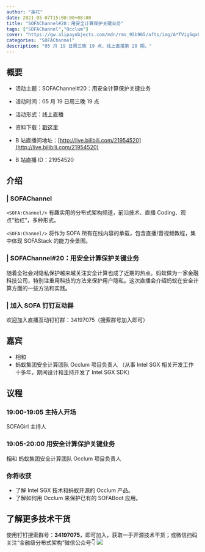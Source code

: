 ```yaml
---
author: "英花"
date: 2021-05-07T15:00:00+08:00
title: "SOFAChannel#20：用安全计算保护关键业务"
tags: ["SOFAChannel","Occlum"]
cover: "https://gw.alipayobjects.com/mdn/rms_95b965/afts/img/A*TVigSqx6D0QAAAAAAAAAAAAAARQnAQ"
categories: "SOFAChannel"
description: "05 月 19 日周三晚 19 点，线上直播第 20 期。"
---
```


## 概要

- 活动主题：SOFAChannel#20：用安全计算保护关键业务

- 活动时间：05 月 19 日周三晚 19 点

- 活动形式：线上直播

- 资料下载：[戳这里](https://gw.alipayobjects.com/os/bmw-prod/dd7a4f2e-1748-44a2-975c-b2ea6d011779.pdf)

- B 站直播间地址：[http://live.bilibili.com/21954520](http://live.bilibili.com/21954520)

- B 站直播 ID：21954520

## 介绍

### | SOFAChannel

`<SOFA:Channel/>` 有趣实用的分布式架构频道，前沿技术、直播 Coding、观点“抬杠”，多种形式。

`<SOFA:Channel/>` 将作为 SOFA 所有在线内容的承载，包含直播/音视频教程，集中体现 SOFAStack 的能力全景图。

### | SOFAChannel#20：用安全计算保护关键业务

随着全社会对隐私保护越来越关注安全计算也成了近期的热点。蚂蚁做为一家金融科技公司，特别注重用科技的方法来保护用户隐私。这次直播会介绍蚂蚁在安全计算方面的一些方法和实践。

### | 加入 SOFA 钉钉互动群

欢迎加入直播互动钉钉群：34197075（搜索群号加入即可）

## 嘉宾

- 相和
- 蚂蚁集团安全计算团队 Occlum 项目负责人
（从事 Intel SGX 相关开发工作十多年，期间设计和主持开发了 Intel SGX SDK）

## 议程

### 19:00-19:05  主持人开场

SOFAGirl 主持人

### 19:05-20:00 用安全计算保护关键业务

相和 蚂蚁集团安全计算团队 Occlum 项目负责人

### 你将收获

- 了解 Intel SGX 技术和蚂蚁开源的 Occlum 产品。
- 了解如何用 Occlum 来保护已有的 SOFABoot 应用。

## 了解更多技术干货

使用钉钉搜索群号：**34197075**，即可加入，获取一手开源技术干货；或微信扫码关注“金融级分布式架构”微信公众号👇
![](https://gw.alipayobjects.com/mdn/rms_95b965/afts/img/A*s3UzR6VeQ6cAAAAAAAAAAAAAARQnAQ)
